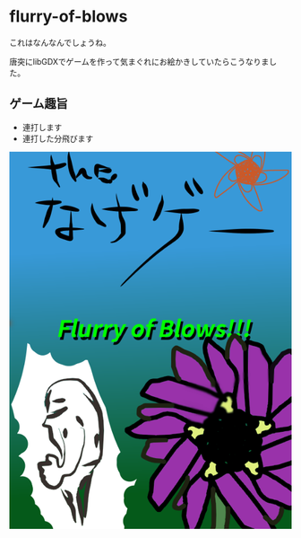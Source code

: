 # flurry-of-blows

これはなんなんでしょうね。  
  
唐突にlibGDXでゲームを作って気まぐれにお絵かきしていたらこうなりました。

## ゲーム趣旨

* 連打します
* 連打した分飛びます

![game title](./android/assets/title/background.png)